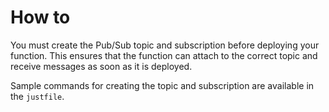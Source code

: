 # How to

You must create the Pub/Sub topic and subscription before deploying your function. This ensures that the function can attach to the correct topic and receive messages as soon as it is deployed.

Sample commands for creating the topic and subscription are available in the `justfile`.
